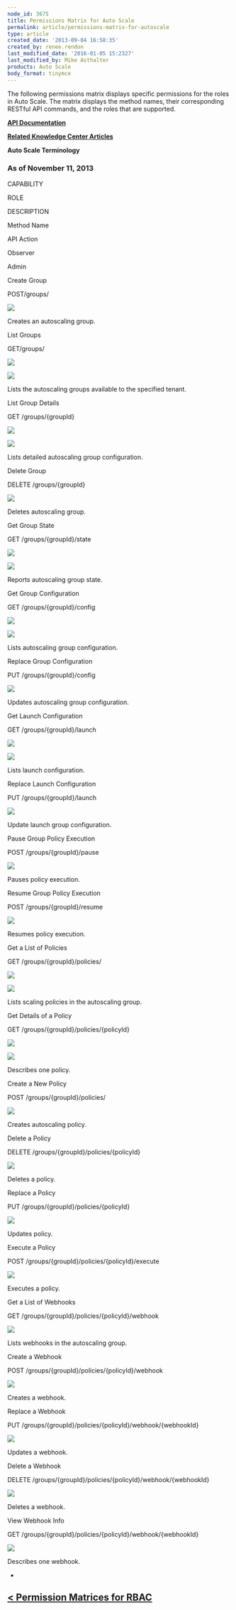 ```yaml
---
node_id: 3675
title: Permissions Matrix for Auto Scale
permalink: article/permissions-matrix-for-autoscale
type: article
created_date: '2013-09-04 16:58:35'
created_by: renee.rendon
last_modified_date: '2016-01-05 15:2327'
last_modified_by: Mike Asthalter
products: Auto Scale
body_format: tinymce
---
```


The following permissions matrix displays specific permissions for the
roles in Auto Scale. The matrix displays the method names, their
corresponding RESTful API commands, and the roles that are supported.

**[API Documentation](http://developer.rackspace.com/docs/)**

**[Related Knowledge Center
Articles](http://www.rackspace.com/knowledge_center/article/rackspace-auto-scale-overview)**

**Auto Scale Terminology**

### **As of November 11, 2013**

CAPABILITY

ROLE

DESCRIPTION 

Method Name 

API Action

Observer

Admin

 

Create Group

POST/groups/

 

 ![](/knowledge_center/sites/default/files/field/image/green%20checkmark_5.png)

Creates an autoscaling group.

List Groups

GET/groups/

 ![](/knowledge_center/sites/default/files/field/image/green%20checkmark_5.png)

![](/knowledge_center/sites/default/files/field/image/green%20checkmark_5.png)

Lists the autoscaling groups available to the specified tenant.

 

List Group Details 

GET /groups/{groupId}

 ![](/knowledge_center/sites/default/files/field/image/green%20checkmark_5.png)

![](/knowledge_center/sites/default/files/field/image/green%20checkmark_5.png) 

Lists detailed autoscaling group configuration. 

 

Delete Group

DELETE /groups/{groupId}

 

![](/knowledge_center/sites/default/files/field/image/green%20checkmark_5.png) 

Deletes autoscaling group.

 

Get Group State

GET /groups/{groupId}/state

 ![](/knowledge_center/sites/default/files/field/image/green%20checkmark_5.png)

![](/knowledge_center/sites/default/files/field/image/green%20checkmark_5.png)

Reports autoscaling group state.  

 

Get Group Configuration

GET /groups/{groupId}/config

 ![](/knowledge_center/sites/default/files/field/image/green%20checkmark_5.png)

 ![](/knowledge_center/sites/default/files/field/image/green%20checkmark_5.png)

 

Lists autoscaling group configuration.

 

Replace Group Configuration

PUT /groups/{groupId}/config

 

 ![](/knowledge_center/sites/default/files/field/image/green%20checkmark_5.png)

Updates autoscaling group configuration.

 

Get Launch Configuration 

GET /groups/{groupId}/launch 

 ![](/knowledge_center/sites/default/files/field/image/green%20checkmark_5.png)

![](/knowledge_center/sites/default/files/field/image/green%20checkmark_5.png)

Lists launch configuration. 

 

Replace Launch Configuration 

PUT /groups/{groupId}/launch 

 

![](/knowledge_center/sites/default/files/field/image/green%20checkmark_5.png)

Update launch group configuration.  

 

Pause Group Policy Execution 

POST /groups/{groupId}/pause 

 

 ![](/knowledge_center/sites/default/files/field/image/green%20checkmark_5.png)

Pauses policy execution.

 

Resume Group Policy Execution

POST /groups/{groupId}/resume

 

 ![](/knowledge_center/sites/default/files/field/image/green%20checkmark_5.png)

Resumes policy execution. 

 

Get a List of Policies

GET /groups/{groupId}/policies/ 

 ![](/knowledge_center/sites/default/files/field/image/green%20checkmark_5.png)

![](/knowledge_center/sites/default/files/field/image/green%20checkmark_5.png)

Lists scaling policies in the autoscaling group.

 

Get Details of a Policy 

GET /groups/{groupId}/policies/{policyId} 

![](/knowledge_center/sites/default/files/field/image/green%20checkmark_5.png) 

![](/knowledge_center/sites/default/files/field/image/green%20checkmark_5.png) 

Describes one policy. 

 

Create a New Policy 

 POST /groups/{groupId}/policies/

 

 ![](/knowledge_center/sites/default/files/field/image/green%20checkmark_5.png)

Creates autoscaling policy.

 

Delete a Policy

DELETE /groups/{groupId}/policies/{policyId}

 

![](/knowledge_center/sites/default/files/field/image/green%20checkmark_5.png) 

Deletes a policy. 

 

Replace a Policy

PUT /groups/{groupId}/policies/{policyId}

 

![](/knowledge_center/sites/default/files/field/image/green%20checkmark_5.png) 

Updates policy. 

 

Execute a Policy

POST /groups/{groupId}/policies/{policyId}/execute

 

![](/knowledge_center/sites/default/files/field/image/green%20checkmark_5.png) 

Executes a policy. 

 

Get a List of Webhooks

GET /groups/{groupId}/policies/{policyId}/webhook

 

![](/knowledge_center/sites/default/files/field/image/green%20checkmark_5.png) 

Lists webhooks in the autoscaling group. 

 

 Create a Webhook

POST /groups/{groupId}/policies/{policyId}/webhook

 

![](/knowledge_center/sites/default/files/field/image/green%20checkmark_5.png) 

Creates a webhook. 

 

Replace a Webhook

PUT /groups/{groupId}/policies/{policyId}/webhook/{webhookId} 

 

![](/knowledge_center/sites/default/files/field/image/green%20checkmark_5.png) 

Updates a webhook. 

 

Delete a Webhook

DELETE /groups/{groupId}/policies/{policyId}/webhook/{webhookId} 

 

![](/knowledge_center/sites/default/files/field/image/green%20checkmark_5.png) 

Deletes a webhook.

 

View Webhook Info

GET /groups/{groupId}/policies/{policyId}/webhook/{webhookId}

 

![](/knowledge_center/sites/default/files/field/image/green%20checkmark_5.png) 

Describes one webhook.

 

 
-

[\< Permission Matrices for RBAC](http://www.rackspace.com/knowledge_center/article/permissions-matrix-for-role-based-access-control-rbac)
------------------------------------------------------------------------------------------------------------------------------------------

 

